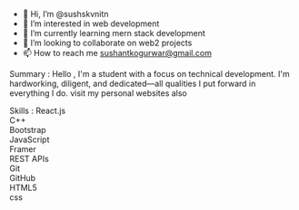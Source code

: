 - 👋 Hi, I’m @sushskvnitn
- 👀 I’m interested in web development
- 🌱 I’m currently learning mern stack development
- 💞️ I’m looking to collaborate on web2 projects
- 📫 How to reach me sushantkogurwar@gmail.com

Summary :
Hello , I'm a student with a focus on technical development. I'm hardworking,
diligent, and dedicated—all qualities I put forward in everything I do. visit my personal websites also

Skills :
React.js <br/>
C++ <br/>
Bootstrap   <br/>
JavaScript <br/>
Framer  <br/>
REST APIs <br/>
Git   <br/>
GitHub <br/> 
HTML5 <br/>
css <br/>
<!---
sushskvnitn/sushskvnitn is a ✨ special ✨ repository because its `README.md` (this file) appears on your GitHub profile.
You can click the Preview link to take a look at your changes.
--->
